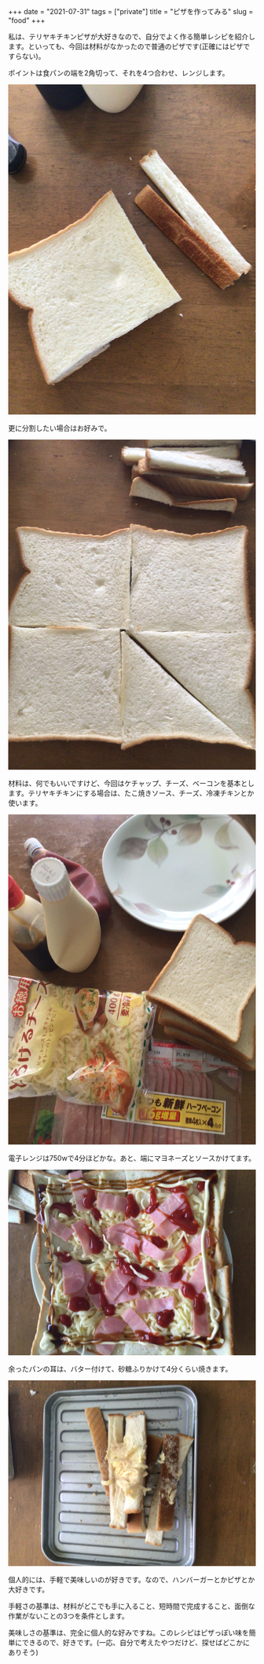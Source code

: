 +++
date = "2021-07-31"
tags = ["private"]
title = "ピザを作ってみる"
slug = "food"
+++

私は、テリヤキチキンピザが大好きなので、自分でよく作る簡単レシピを紹介します。といっても、今回は材料がなかったので普通のピザです(正確にはピザですらない)。

ポイントは食パンの端を2角切って、それを4つ合わせ、レンジします。

![](https://raw.githubusercontent.com/syui/img/master/other/private_food_20210731_02.jpg)

更に分割したい場合はお好みで。

![](https://raw.githubusercontent.com/syui/img/master/other/private_food_20210731_03.jpg)

材料は、何でもいいですけど、今回はケチャップ、チーズ、ベーコンを基本とします。テリヤキチキンにする場合は、たこ焼きソース、チーズ、冷凍チキンとか使います。

![](https://raw.githubusercontent.com/syui/img/master/other/private_food_20210731_01.jpg)

電子レンジは750wで4分ほどかな。あと、端にマヨネーズとソースかけてます。

![](https://raw.githubusercontent.com/syui/img/master/other/private_food_20210731_04.jpg)

余ったパンの耳は、バター付けて、砂糖ふりかけて4分くらい焼きます。

![](https://raw.githubusercontent.com/syui/img/master/other/private_food_20210731_05.jpg)

個人的には、手軽で美味しいのが好きです。なので、ハンバーガーとかピザとか大好きです。

手軽さの基準は、材料がどこでも手に入ること、短時間で完成すること、面倒な作業がないことの3つを条件とします。

美味しさの基準は、完全に個人的な好みですね。このレシピはピザっぽい味を簡単にできるので、好きです。(一応、自分で考えたやつだけど、探せばどこかにありそう)

